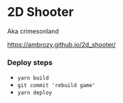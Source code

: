 # 2D Shooter
Aka crimesonland

https://ambrozy.github.io/2d_shooter/

### Deploy steps
- `yarn build`
- `git commit 'rebuild game'`
- `yarn deploy`
